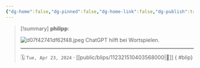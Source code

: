 ```yaml
---
{"dg-home":false,"dg-pinned":false,"dg-home-link":false,"dg-publish":true,"type":"blip","disabled rules":["yaml-title","yaml-title-alias","file-name-heading"],"title":"philipp on mastodon @ 2024-04-23","created-date":"2024-04-23T16:37:14","id":112321510403568000,"updated-date":"2025-05-02T08:50:44","dg-path":"blips/112321510403568000.md","permalink":"/blips/112321510403568000/","dgPassFrontmatter":true,"created":"2024-04-23T16:37:14","updated":"2025-05-02T08:50:44"}
---
```


> [!summary] **philipp**:
>
> ![d07f42741df62f48.jpeg](/img/user/attachments/d07f42741df62f48.jpeg)
> ChatGPT hilft bei Wortspielen.
> - - -
>
> 🗓️ `Tue, Apr 23, 2024` · [[public/blips/112321510403568000\|🔗]]
{ #blip}

